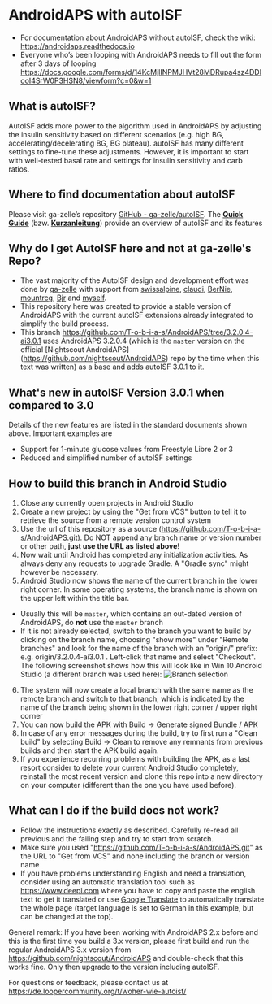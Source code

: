 # AndroidAPS with autoISF
* For documentation about AndroidAPS without autoISF, check the wiki: https://androidaps.readthedocs.io
* Everyone who’s been looping with AndroidAPS needs to fill out the form after 3 days of looping  https://docs.google.com/forms/d/14KcMjlINPMJHVt28MDRupa4sz4DDIooI4SrW0P3HSN8/viewform?c=0&w=1

## What is autoISF?
AutoISF adds more power to the algorithm used in AndroidAPS by adjusting the insulin sensitivity based on different scenarios (e.g. high BG,
accelerating/decelerating BG, BG plateau). autoISF has many different settings to fine-tune these adjustments.
However, it is important to start with well-tested basal rate and settings for insulin sensitivity and carb ratios.

## Where to find documentation about autoISF
Please visit ga-zelle’s repository [GitHub - ga-zelle/autoISF](https://github.com/ga-zelle/autoISF/tree/A3.2.0.4_ai3.0.1).
  The [**Quick Guide**](https://github.com/ga-zelle/autoISF/blob/A3.2.0.4_ai3.0.1/autoISF3.0.1_Quick_Guide.pdf)  (bzw. [**Kurzanleitung**](https://github.com/ga-zelle/autoISF/blob/A3.2.0.4_ai3.0.1/autoISF3.0.1_Kurzanleitung.pdf)) provide an overview of autoISF and its features
 

## Why do I get AutoISF here and not at ga-zelle's Repo?
* The vast majority of the AutoISF design and development effort was done by [ga-zelle](https://github.com/ga-zelle) with support from
  [swissalpine](https://github.com/swissalpine), [claudi](https://github.com/lutzlukesch),
  [BerNie](https://github.com/bherpichb), [mountrcg](https://github.com/mountrcg),
  [Bjr](https://github.com/blaqone) and [myself](https://github.com/T-o-b-i-a-s).
* This repository here was created to provide a stable version of AndroidAPS with the current autoISF extensions
  already integrated to simplify the build process.
* This branch https://github.com/T-o-b-i-a-s/AndroidAPS/tree/3.2.0.4-ai3.0.1 uses
  AndroidAPS 3.2.0.4 (which is the `master` version on the official [Nightscout AndroidAPS]
  (https://github.com/nightscout/AndroidAPS)
  repo by the time when this text was written) as a base and adds autoISF 3.0.1 to it.

## What's new in autoISF Version 3.0.1 when compared to 3.0
Details of the new features are listed in the standard documents shown above. Important examples are
* Support for 1-minute glucose values from Freestyle Libre 2 or 3
* Reduced and simplified number of autoISF settings

## How to build this branch in Android Studio
1. Close any currently open projects in Android Studio
2. Create a new project by using the "Get from VCS" button to tell it to retrieve the source from a remote version control system
3. Use the url of this repository as a source (https://github.com/T-o-b-i-a-s/AndroidAPS.git). Do NOT append any branch name
   or version number or other path, **just use the URL as listed above**!
4. Now wait until Android has completed any initialization activities. As always deny any requests to upgrade Gradle. A "Gradle sync" might however be necessary.
5. Android Studio now shows the name of the current branch in the lower right corner. In some operating systems, the branch name is shown on the upper left within the title bar. 
* Usually this will be `master`, which contains an out-dated version of AndroidAPS, do **not** use the `master` branch
* If it is not already selected, switch to the branch you want to build by clicking on the branch name,
  choosing "show more" under "Remote branches" and look for the name of
  the branch with an "origin/" prefix: e.g. origin/3.2.0.4-ai3.0.1 . Left-click that name and
  select "Checkout". The following screenshot shows how this will look like in Win 10 Android Studio (a different branch was used here):
  ![Branch selection](Branch_selection_sample.png)
6. The system will now create a local branch with the same name as the remote branch and switch to that branch, which is indicated by the name of
   the branch being shown in the lower right corner / upper right corner
7. You can now build the APK with Build -> Generate signed Bundle / APK
8. In case of any error messages during the build, try to first run a "Clean build" by selecting
   Build -> Clean to remove any remnants from previous builds and then start the APK build again.
9. If you experience recurring problems with building the APK, as a last resort consider to
   delete your current Android Studio completely, reinstall the most recent version and clone
   this repo into a new directory on your computer (different than the one you have used before).

## What can I do if the build does not work?
* Follow the instructions exactly as described. Carefully re-read all previous and the failing step and try to start from scratch.
* Make sure you used "https://github.com/T-o-b-i-a-s/AndroidAPS.git" as the URL to "Get from VCS" and none including the branch or version name
* If you have problems understanding English and need a translation, consider using an automatic translation tool such as
  https://www.deepl.com where you have to copy and paste the english text to get it translated or use
  [Google Translate](https://github-com.translate.goog/T-o-b-i-a-s/AndroidAPS?_x_tr_sl=en&_x_tr_tl=de&_x_tr_hl=de&_x_tr_pto=wapp)
  to automatically translate the whole page (target language is set to German in this example, but can be changed at the top).

General remark:
If you have been working with AndroidAPS 2.x before and this is the first time you build a 3.x version,
please first build and run the regular AndroidAPS 3.x version from
https://github.com/nightscout/AndroidAPS and double-check that this works fine.
Only then upgrade to the version including autoISF.

For questions or feedback, please contact us at https://de.loopercommunity.org/t/woher-wie-autoisf/

